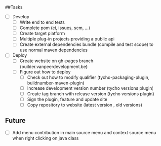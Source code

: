 ##Tasks

- [ ] Develop
	- [ ] Write end to end tests
	- [ ] Complete pom (ci, issues, scm, ...)
	- [ ] Create target platform
	- [ ] Multiple plug-in projects providing a public api
	- [ ] Create external dependencies bundle (compile and test scope) to use normal maven dependencies

- [ ] Deploy
	- [ ] Create website on gh-pages branch (builder.vanpeerdevelopment.be)
	- [ ] Figure out how to deploy
		- [ ] Check out how to modify qualifier (tycho-packaging-plugin, buildnumber-maven-plugin)
		- [ ] Increase development version number (tycho versions plugin)
		- [ ] Create tag branch with release version (tycho versions plugin)
		- [ ] Sign the plugin, feature and update site 
		- [ ] Copy repository to website (latest version , old versions)
	
## Future
- [ ] Add menu contribution in main source menu and context source menu when right clicking on java class